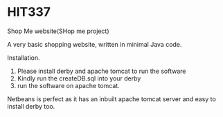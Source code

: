 # HIT337

Shop Me website(SHop me project)

A very basic shopping website, written in minimal Java code. 

Installation.

1. Please install derby and apache tomcat to run the software
2. Kindly run the createDB.sql into your derby 
3. run the software on apache tomcat.

Netbeans is perfect as it has an inbuilt apache tomcat server and easy to install derby too.


